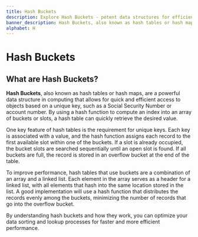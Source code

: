 ```yaml
---
title: Hash Buckets
description: Explore Hash Buckets - potent data structures for efficient access based on unique keys like SSNs or account numbers—also known as hash tables or hash maps.
banner_description: Hash Buckets, also known as hash tables or hash maps, are a powerful data structure in computing that allows for quick and efficient access to objects based on a unique key, such as a Social Security Number or account number.
alphabet: H
---
```


# Hash Buckets

## What are Hash Buckets?

**Hash Buckets**, also known as hash tables or hash maps, are a powerful data structure in computing that allows for quick and efficient access to objects based on a unique key, such as a Social Security Number or account number. By using a hash function to compute an index into an array of buckets or slots, a hash table can quickly retrieve the desired value.

One key feature of hash tables is the requirement for unique keys. Each key is associated with a value, and the hash function assigns each record to the first available slot within one of the buckets. If a slot is already occupied, the bucket slots are searched sequentially until an open slot is found. If all buckets are full, the record is stored in an overflow bucket at the end of the table.

To improve performance, hash tables that use buckets are a combination of an array and a linked list. Each element in the array serves as a header for a linked list, with all elements that hash into the same location stored in the list. A good implementation will use a hash function that distributes the records evenly among the buckets, minimizing the number of records that go into the overflow bucket.

By understanding hash buckets and how they work, you can optimize your data sorting and lookup processes for faster and more efficient performance.
